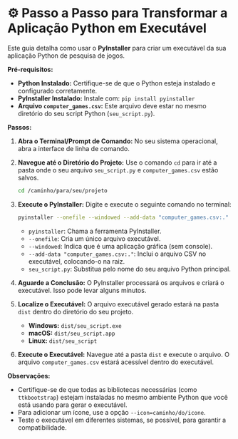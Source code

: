 # ⚙️ Passo a Passo para Transformar a Aplicação Python em Executável

Este guia detalha como usar o **PyInstaller** para criar um executável da sua aplicação Python de pesquisa de jogos.

**Pré-requisitos:**

* **Python Instalado:** Certifique-se de que o Python esteja instalado e configurado corretamente.
* **PyInstaller Instalado:** Instale com: `pip install pyinstaller`
* **Arquivo `computer_games.csv`:** Este arquivo deve estar no mesmo diretório do seu script Python (`seu_script.py`).

**Passos:**

1.  **Abra o Terminal/Prompt de Comando:** No seu sistema operacional, abra a interface de linha de comando.

2.  **Navegue até o Diretório do Projeto:** Use o comando `cd` para ir até a pasta onde o seu arquivo `seu_script.py` e `computer_games.csv` estão salvos.

    ```bash
    cd /caminho/para/seu/projeto
    ```

3.  **Execute o PyInstaller:** Digite e execute o seguinte comando no terminal:

    ```bash
    pyinstaller --onefile --windowed --add-data "computer_games.csv:." seu_script.py
    ```

    * `pyinstaller`: Chama a ferramenta PyInstaller.
    * `--onefile`: Cria um único arquivo executável.
    * `--windowed`: Indica que é uma aplicação gráfica (sem console).
    * `--add-data "computer_games.csv:."`: Inclui o arquivo CSV no executável, colocando-o na raiz.
    * `seu_script.py`: Substitua pelo nome do seu arquivo Python principal.

4.  **Aguarde a Conclusão:** O PyInstaller processará os arquivos e criará o executável. Isso pode levar alguns minutos.

5.  **Localize o Executável:** O arquivo executável gerado estará na pasta `dist` dentro do diretório do seu projeto.

    * **Windows:** `dist/seu_script.exe`
    * **macOS:** `dist/seu_script.app`
    * **Linux:** `dist/seu_script`

6.  **Execute o Executável:** Navegue até a pasta `dist` e execute o arquivo. O arquivo `computer_games.csv` estará acessível dentro do executável.

**Observações:**

* Certifique-se de que todas as bibliotecas necessárias (como `ttkbootstrap`) estejam instaladas no mesmo ambiente Python que você está usando para gerar o executável.
* Para adicionar um ícone, use a opção `--icon=caminho/do/icone`.
* Teste o executável em diferentes sistemas, se possível, para garantir a compatibilidade.
